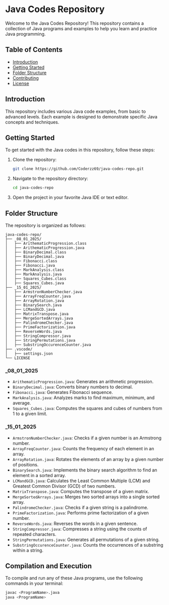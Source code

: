 # Java Codes Repository

Welcome to the Java Codes Repository! This repository contains a collection of Java programs and examples to help you learn and practice Java programming.

## Table of Contents

- [Introduction](#introduction)
- [Getting Started](#getting-started)
- [Folder Structure](#folder-structure)
- [Contributing](#contributing)
- [License](#license)

## Introduction

This repository includes various Java code examples, from basic to advanced levels. Each example is designed to demonstrate specific Java concepts and techniques.

## Getting Started

To get started with the Java codes in this repository, follow these steps:

1. Clone the repository:
    ```sh
    git clone https://github.com/Coderzz69/java-codes-repo.git
    ```
2. Navigate to the repository directory:
    ```sh
    cd java-codes-repo
    ```
3. Open the project in your favorite Java IDE or text editor.

## Folder Structure

The repository is organized as follows:

```
java-codes-repo/
├── _08_01_2025/
│   ├── ArithematicProgression.class
│   ├── ArithematicProgression.java
│   ├── BinaryDecimal.class
│   ├── BinaryDecimal.java
│   ├── Fibonacci.class
│   ├── Fibonacci.java
│   ├── MarkAnalysis.class
│   ├── MarkAnalysis.java
│   ├── Squares_Cubes.class
│   ├── Squares_Cubes.java
├── _15_01_2025/
│   ├── ArmstronNumberChecker.java
│   ├── ArrayFreqCounter.java
│   ├── ArrayRotation.java
│   ├── BinarySearch.java
│   ├── LCMandGCD.java
│   ├── MatrixTranspose.java
│   ├── MergeSortedArrays.java
│   ├── PalindromeChecker.java
│   ├── PrimeFactorization.java
│   ├── ReverseWords.java
│   ├── StringCompressor.java
│   ├── StringPermutations.java
│   ├── SubstringOccurenceCounter.java
├── .vscode/
│   ├── settings.json
└── LICENSE
```


### _08_01_2025

- `ArithematicProgression.java`: Generates an arithmetic progression.
- `BinaryDecimal.java`: Converts binary numbers to decimal.
- `Fibonacci.java`: Generates Fibonacci sequence.
- `MarkAnalysis.java`: Analyzes marks to find maximum, minimum, and average.
- `Squares_Cubes.java`: Computes the squares and cubes of numbers from 1 to a given limit.

### _15_01_2025

- `ArmstronNumberChecker.java`: Checks if a given number is an Armstrong number.
- `ArrayFreqCounter.java`: Counts the frequency of each element in an array.
- `ArrayRotation.java`: Rotates the elements of an array by a given number of positions.
- `BinarySearch.java`: Implements the binary search algorithm to find an element in a sorted array.
- `LCMandGCD.java`: Calculates the Least Common Multiple (LCM) and Greatest Common Divisor (GCD) of two numbers.
- `MatrixTranspose.java`: Computes the transpose of a given matrix.
- `MergeSortedArrays.java`: Merges two sorted arrays into a single sorted array.
- `PalindromeChecker.java`: Checks if a given string is a palindrome.
- `PrimeFactorization.java`: Performs prime factorization of a given number.
- `ReverseWords.java`: Reverses the words in a given sentence.
- `StringCompressor.java`: Compresses a string using the counts of repeated characters.
- `StringPermutations.java`: Generates all permutations of a given string.
- `SubstringOccurenceCounter.java`: Counts the occurrences of a substring within a string.

## Compilation and Execution
To compile and run any of these Java programs, use the following commands in your terminal:

```bash
javac <ProgramName>.java
java <ProgramName>